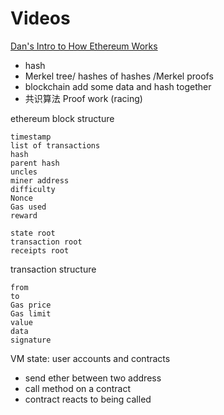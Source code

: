 # Videos

[Dan's Intro to How Ethereum Works](https://www.youtube.com/watch?v=-SMliFtoPn8&t=4s)

- hash
- Merkel tree/ hashes of hashes /Merkel proofs
- blockchain add some data and hash together
- 共识算法 Proof work (racing)

ethereum block structure

    timestamp
    list of transactions
    hash
    parent hash
    uncles
    miner address
    difficulty
    Nonce
    Gas used
    reward

    state root
    transaction root
    receipts root

transaction structure

    from
    to
    Gas price
    Gas limit
    value
    data
    signature

VM state: user accounts and contracts

- send ether between two address
- call method on a contract
- contract reacts to being called